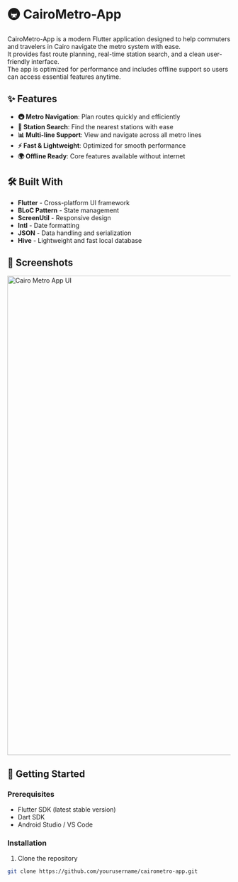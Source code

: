 # 🚇 CairoMetro-App  

CairoMetro-App is a modern Flutter application designed to help commuters and travelers in Cairo navigate the metro system with ease.  
It provides fast route planning, real-time station search, and a clean user-friendly interface.  
The app is optimized for performance and includes offline support so users can access essential features anytime.  

## ✨ Features  

- **🚇 Metro Navigation**: Plan routes quickly and efficiently  
- **📍 Station Search**: Find the nearest stations with ease  
- **📊 Multi-line Support**: View and navigate across all metro lines  
- **⚡ Fast & Lightweight**: Optimized for smooth performance  
- **🌍 Offline Ready**: Core features available without internet  

## 🛠️ Built With

- **Flutter** - Cross-platform UI framework  
- **BLoC Pattern** - State management  
- **ScreenUtil** - Responsive design  
- **Intl** - Date formatting  
- **JSON** - Data handling and serialization  
- **Hive** - Lightweight and fast local database  

## 📸 Screenshots  
<img width="1920" height="1080" alt="Cairo Metro App UI" src="https://github.com/user-attachments/assets/your-image-id" />  

## 🚀 Getting Started  

### Prerequisites  

- Flutter SDK (latest stable version)  
- Dart SDK  
- Android Studio / VS Code  

### Installation  

1. Clone the repository  
```bash
git clone https://github.com/yourusername/cairometro-app.git
